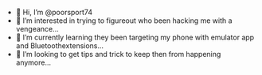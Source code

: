 - 👋 Hi, I’m @poorsport74
- 👀 I’m interested in trying to figureout who been hacking me with a vengeance...
- 🌱 I’m currently learning they been targeting my phone with emulator app and Bluetoothextensions...
- 💞️ I’m looking to get tips and trick to keep then from happening anymore...


<!---
poorsport74/poorsport74 is a ✨ special ✨ repository because its `README.md` (this file) appears on your GitHub profile.
You can click the Preview link to take a look at your changes.
--->
